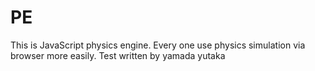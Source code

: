 PE
==

This is JavaScript physics engine. 
Every one use physics simulation via browser more easily.
Test written by yamada yutaka